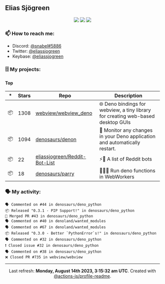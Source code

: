 ## Elias Sjögreen

<p align="center">
  <img src="https://img.shields.io/badge/🎂-dec. 2003-success" />
  <img src="https://img.shields.io/badge/🌎-Stockholm-informational" />
  <img src="https://img.shields.io/badge/👦-He/Him-informational" />
</p>

### 📫 How to reach me:

- Discord: [@snabel#5886](https://discord.com/users/267978757799673866)
- Twitter: [@eliassjogreen](https://twitter.com/eliassjogreen)
- Keybase: [@eliassjogreen](https://keybase.io/eliassjogreen)

### 🗄 My projects:

#### Top
|*|Stars|Repo|Description|
|---|---|---|---|
| 📦 | 1308 | [webview/webview_deno](https://github.com/webview/webview_deno) | 🌐 Deno bindings for webview, a tiny library for creating web-based desktop GUIs |
| 📦 | 1094 | [denosaurs/denon](https://github.com/denosaurs/denon) | 👀 Monitor any changes in your Deno application and automatically restart. |
| 📦 | 22 | [eliassjogreen/Reddit-Bot-List](https://github.com/eliassjogreen/Reddit-Bot-List) | ⚡️🤖 A list of Reddit bots |
| 📦 | 18 | [denosaurs/parry](https://github.com/denosaurs/parry) | 👷🏽‍♂️ Run deno functions in WebWorkers |

### 🗣 My activity:

```
🗣 Commented on #44 in denosaurs/deno_python
📦 Released "0.3.1 - PIP Support!" in denosaurs/deno_python
🎉 Merged PR #43 in denosaurs/deno_python
🗣 Commented on #40 in denoland/wanted_modules
🗣 Commented on #67 in denoland/wanted_modules
📦 Released "0.3.0 - Better `PythonError`s!" in denosaurs/deno_python
🗣 Commented on #32 in denosaurs/deno_python
❗️ Closed issue #32 in denosaurs/deno_python
🗣 Commented on #38 in denosaurs/deno_python
❌ Closed PR #735 in webview/webview
```

------------
<p align="center">Last refresh: <b>Monday, August 14th 2023, 3:15:32 am UTC</b>. Created with <a href=https://github.com/marketplace/actions/profile-readme>@actions-js/profile-readme</a>.</p>
